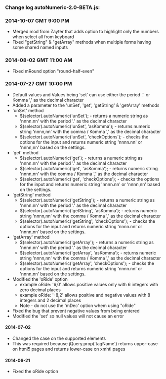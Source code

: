 ### Change log autoNumeric-2.0-BETA.js:

### 2014-10-07 GMT 9:00 PM
+ Merged mod from Zayter that adds option to highlight only the numbers when select all from keyboard
+ Fixed "getString" & "getArray" methods when multiple forms having some shared named inputs

### 2014-08-02 GMT 11:00 AM
+ Fixed mRound option "round-half-even"

### 2014-07-27 GMT 10:00 PM
+ Default values and Values being 'set' can use either the period '.' or Komma ',' as the decimal character
+ Added a parameter to the 'unSet', 'get', 'getString' & 'getArray' methods
+ 'unSet' method
	+ $(selector).autoNumeric('unSet'); - returns a numeric string as 'nnnn.nn' with the period '.' as the decimal character
	+ $(selector).autoNumeric('unSet', 'asKomma'); - returns numeric string 'nnnn,nn' with the comma / Komma ',' as the decimal character
	+ $(selector).autoNumeric('unSet', 'checkOptions'); - checks the options for the input and returns numeric string 'nnnn.nn' or 'nnnn,nn' based on the settings.
+ 'get' method
	+ $(selector).autoNumeric('get'); - returns a numeric string as 'nnnn.nn' with the period '.' as the decimal character
	+ $(selector).autoNumeric('get', 'asKomma'); - returns numeric string 'nnnn,nn' with the comma / Komma ',' as the decimal character
	+ $(selector).autoNumeric('get', 'checkOptions'); - checks the options for the input and returns numeric string 'nnnn.nn' or 'nnnn,nn' based on the settings.	
+ 'getString' method
	+ $(selector).autoNumeric('getString'); - returns a numeric string as 'nnnn.nn' with the period '.' as the decimal character
	+ $(selector).autoNumeric('getString', 'asKomma'); - returns numeric string 'nnnn,nn' with the comma / Komma ',' as the decimal character
	+ $(selector).autoNumeric('getString', 'checkOptions'); - checks the options for the input and returns numeric string 'nnnn.nn' or 'nnnn,nn' based on the settings.	
+ 'getArray' method
	+ $(selector).autoNumeric('getArray'); - returns a numeric string as 'nnnn.nn' with the period '.' as the decimal character
	+ $(selector).autoNumeric('getArray', 'asKomma'); - returns numeric string 'nnnn,nn' with the comma / Komma ',' as the decimal character
	+ $(selector).autoNumeric('getArray', 'checkOptions'); - checks the options for the input and returns numeric string 'nnnn.nn' or 'nnnn,nn' based on the settings.	
+ Modified the 'oRide' option
	+ example oRide: '6,0' allows positive values only with 6 integers with zero decimal places
	+ example oRide: '-8,2' allows positive and negative values with 8 integers and 2 decimal places
	+ Note - do not use the 'mDec' option whem using "oRide"
+ Fixed the bug that prevent negative values from being entered
+ Modified the 'set' so null values will not cause an error

#### 2014-07-02
+ Changed the case on the supported elements
+ This was required because jQuery.prop('tagName') returns upper-case on html5 pages and returns lower-case on xmhtl pages

#### 2014-06-21
+ Fixed the oRide option